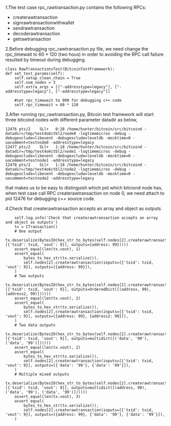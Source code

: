 1.The test case rpc_rawtransaction.py contains the following RPCs:
   - createrawtransaction
   - signrawtransactionwithwallet
   - sendrawtransaction
   - decoderawtransaction
   - getrawtransaction

2.Before debugging rpc_rawtransaction.py file, we need change the rpc_timewait to 60 * 120 (two hous) in order to avoiding the RPC call failure resulted by timeout during debugging. 
    
    class RawTransactionsTest(BitcoinTestFramework):
    def set_test_params(self):
        self.setup_clean_chain = True
        self.num_nodes = 3
        self.extra_args = [["-addresstype=legacy"], ["-addresstype=legacy"], ["-addresstype=legacy"]]
        
        #set rpc_timewait to 900 for debugging c++ code 
        self.rpc_timewait = 60 * 120

3.After running rpc_rawtransaction.py, Bitcoin test framework will start three bitcoind nodes with different parameter datadir as below,

    12476 pts/2    SLl+   0:28 /home/hunter/bitcoin/src/bitcoind -datadir=/tmp/test4o6ctbl2/node0 -logtimemicros -debug -debugexclude=libevent -debugexclude=leveldb -mocktime=0 -uacomment=testnode0 -addresstype=legacy
    12477 pts/2    SLl+   1:18 /home/hunter/bitcoin/src/bitcoind -datadir=/tmp/test4o6ctbl2/node1 -logtimemicros -debug -debugexclude=libevent -debugexclude=leveldb -mocktime=0 -uacomment=testnode1 -addresstype=legacy
    12478 pts/2    SLl+   1:18 /home/hunter/bitcoin/src/bitcoind -datadir=/tmp/test4o6ctbl2/node2 -logtimemicros -debug -debugexclude=libevent -debugexclude=leveldb -mocktime=0 -uacomment=testnode2 -addresstype=legacy
  
  that makes us to be easy to distinguish which pid which bitciond node has, when test case call RPC createrawtransaction on node 0, we need attach to pid 12476 for debugging c++ source code.

4.Check that createrawtransaction accepts an array and object as outputs
        
        self.log.info('Check that createrawtransaction accepts an array and object as outputs')
        tx = CTransaction()
        # One output
        tx.deserialize(BytesIO(hex_str_to_bytes(self.nodes[2].createrawtransaction(inputs=[{'txid': txid, 'vout': 9}], outputs={address: 99}))))
        assert_equal(len(tx.vout), 1)
        assert_equal(
            bytes_to_hex_str(tx.serialize()),
            self.nodes[2].createrawtransaction(inputs=[{'txid': txid, 'vout': 9}], outputs=[{address: 99}]),
        )
        # Two outputs
        tx.deserialize(BytesIO(hex_str_to_bytes(self.nodes[2].createrawtransaction(inputs=[{'txid': txid, 'vout': 9}], outputs=OrderedDict([(address, 99), (address2, 99)])))))
        assert_equal(len(tx.vout), 2)
        assert_equal(
            bytes_to_hex_str(tx.serialize()),
            self.nodes[2].createrawtransaction(inputs=[{'txid': txid, 'vout': 9}], outputs=[{address: 99}, {address2: 99}]),
        )
        # Two data outputs
        tx.deserialize(BytesIO(hex_str_to_bytes(self.nodes[2].createrawtransaction(inputs=[{'txid': txid, 'vout': 9}], outputs=multidict([('data', '99'), ('data', '99')])))))
        assert_equal(len(tx.vout), 2)
        assert_equal(
            bytes_to_hex_str(tx.serialize()),
            self.nodes[2].createrawtransaction(inputs=[{'txid': txid, 'vout': 9}], outputs=[{'data': '99'}, {'data': '99'}]),
        )
        # Multiple mixed outputs
        tx.deserialize(BytesIO(hex_str_to_bytes(self.nodes[2].createrawtransaction(inputs=[{'txid': txid, 'vout': 9}], outputs=multidict([(address, 99), ('data', '99'), ('data', '99')])))))
        assert_equal(len(tx.vout), 3)
        assert_equal(
            bytes_to_hex_str(tx.serialize()),
            self.nodes[2].createrawtransaction(inputs=[{'txid': txid, 'vout': 9}], outputs=[{address: 99}, {'data': '99'}, {'data': '99'}]),
        )